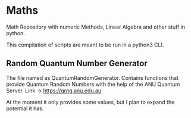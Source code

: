 # Maths
Math Repository with numeric Methods, Linear Algebra and other stuff in python.

This compilation of scripts are meant to be run in a python3 CLI.

## Random Quantum Number Generator
The file named as QuantumRandomGenerator.
Contains functions that provide Quantum Random Numbers with the help of the ANU Quantum Server.
Link -> https://qrng.anu.edu.au 

At the moment it only provides some values, but I plan to expand the potential it has.